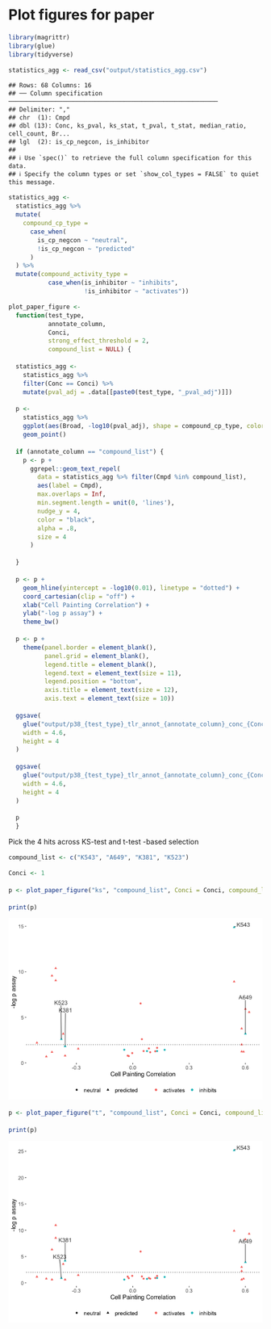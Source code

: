 Plot figures for paper
================

``` r
library(magrittr)
library(glue)
library(tidyverse)
```

``` r
statistics_agg <- read_csv("output/statistics_agg.csv")
```

    ## Rows: 68 Columns: 16
    ## ── Column specification ──────────────────────────────────────────────────────────
    ## Delimiter: ","
    ## chr  (1): Cmpd
    ## dbl (13): Conc, ks_pval, ks_stat, t_pval, t_stat, median_ratio, cell_count, Br...
    ## lgl  (2): is_cp_negcon, is_inhibitor
    ##
    ## ℹ Use `spec()` to retrieve the full column specification for this data.
    ## ℹ Specify the column types or set `show_col_types = FALSE` to quiet this message.

``` r
statistics_agg <-
  statistics_agg %>%
  mutate(
    compound_cp_type =
      case_when(
        is_cp_negcon ~ "neutral",
        !is_cp_negcon ~ "predicted"
      )
  ) %>%
  mutate(compound_activity_type =
           case_when(is_inhibitor ~ "inhibits",
                     !is_inhibitor ~ "activates"))
```

``` r
plot_paper_figure <-
  function(test_type,
           annotate_column,
           Conci,
           strong_effect_threshold = 2,
           compound_list = NULL) {

  statistics_agg <-
    statistics_agg %>%
    filter(Conc == Conci) %>%
    mutate(pval_adj = .data[[paste0(test_type, "_pval_adj")]])

  p <-
    statistics_agg %>%
    ggplot(aes(Broad, -log10(pval_adj), shape = compound_cp_type, color = compound_activity_type)) +
    geom_point()

  if (annotate_column == "compound_list") {
    p <- p +
      ggrepel::geom_text_repel(
        data = statistics_agg %>% filter(Cmpd %in% compound_list),
        aes(label = Cmpd),
        max.overlaps = Inf,
        min.segment.length = unit(0, 'lines'),
        nudge_y = 4,
        color = "black",
        alpha = .8,
        size = 4
      )

  }

  p <- p +
    geom_hline(yintercept = -log10(0.01), linetype = "dotted") +
    coord_cartesian(clip = "off") +
    xlab("Cell Painting Correlation") +
    ylab("-log p assay") +
    theme_bw()

  p <- p +
    theme(panel.border = element_blank(),
          panel.grid = element_blank(),
          legend.title = element_blank(),
          legend.text = element_text(size = 11),
          legend.position = "bottom",
          axis.title = element_text(size = 12),
          axis.text = element_text(size = 10))

  ggsave(
    glue("output/p38_{test_type}_tlr_annot_{annotate_column}_conc_{Conci}.png"),
    width = 4.6,
    height = 4
  )

  ggsave(
    glue("output/p38_{test_type}_tlr_annot_{annotate_column}_conc_{Conci}.svg"),
    width = 4.6,
    height = 4
  )

  p
  }
```

Pick the 4 hits across KS-test and t-test -based selection

``` r
compound_list <- c("K543", "A649", "K381", "K523")
```

``` r
Conci <- 1

p <- plot_paper_figure("ks", "compound_list", Conci = Conci, compound_list = compound_list)

print(p)
```

![](3.figures_files/figure-gfm/unnamed-chunk-6-1.png)<!-- -->

``` r
p <- plot_paper_figure("t", "compound_list", Conci = Conci, compound_list = compound_list)

print(p)
```

![](3.figures_files/figure-gfm/unnamed-chunk-6-2.png)<!-- -->
